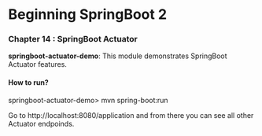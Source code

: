 # Beginning SpringBoot 2


### Chapter 14 : SpringBoot Actuator

**springboot-actuator-demo**: This module demonstrates SpringBoot Actuator features.

#### How to run?

springboot-actuator-demo> mvn spring-boot:run

Go to http://localhost:8080/application and from there you can see all other Actuator endpoinds.
